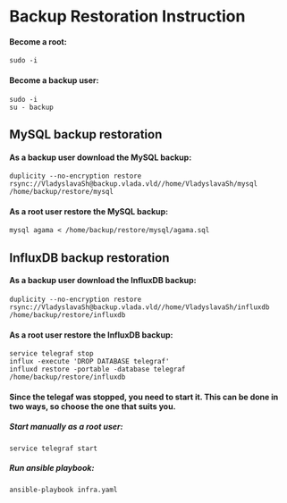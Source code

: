 
# Backup Restoration Instruction

#### Become a **root**:
```
sudo -i
```

#### Become a **backup** user:
```
sudo -i
su - backup
```

## MySQL backup restoration

#### As a backup user download the MySQL backup:
```
duplicity --no-encryption restore rsync://VladyslavaSh@backup.vlada.vld//home/VladyslavaSh/mysql /home/backup/restore/mysql
```

#### As a root user restore the MySQL backup:
```
mysql agama < /home/backup/restore/mysql/agama.sql
```

## InfluxDB backup restoration

#### As a backup user download the InfluxDB backup:
```
duplicity --no-encryption restore rsync://VladyslavaSh@backup.vlada.vld//home/VladyslavaSh/influxdb /home/backup/restore/influxdb
```

#### As a root user restore the InfluxDB backup:
```
service telegraf stop
influx -execute 'DROP DATABASE telegraf'
influxd restore -portable -database telegraf /home/backup/restore/influxdb
```
#### Since the telegaf was stopped, you need to start it. This can be done in two ways, so choose the one that suits you.
##### Start manually as a root user:
```
service telegraf start
```
##### Run ansible playbook:
```
ansible-playbook infra.yaml
```
